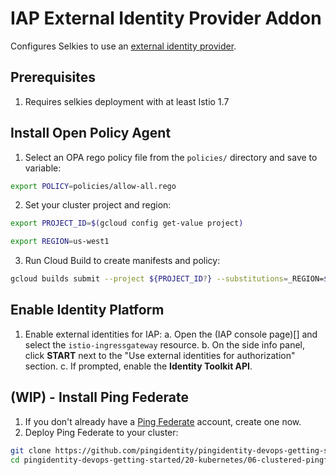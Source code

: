 # IAP External Identity Provider Addon

Configures Selkies to use an [external identity provider](https://cloud.google.com/iap/docs/external-identities).

## Prerequisites

1. Requires selkies deployment with at least Istio 1.7

## Install Open Policy Agent

1. Select an OPA rego policy file from the `policies/` directory and save to variable:

```bash
export POLICY=policies/allow-all.rego
```

2. Set your cluster project and region:

```bash
export PROJECT_ID=$(gcloud config get-value project)
```

```bash
export REGION=us-west1
```

3. Run Cloud Build to create manifests and policy:

```bash
gcloud builds submit --project ${PROJECT_ID?} --substitutions=_REGION=${REGION?},_POLICY=${POLICY?}
```

## Enable Identity Platform

1. Enable external identities for IAP:
    a. Open the (IAP console page)[] and select the `istio-ingressgateway` resource.
    b. On the side info panel, click __START__ next to the "Use external identities for authorization" section.
    c. If prompted, enable the __Identity Toolkit API__.


## (WIP) - Install Ping Federate

1. If you don't already have a [Ping Federate](https://www.pingidentity.com/en/software/pingfederate.html) account, create one now.
2. Deploy Ping Federate to your cluster:

```bash
git clone https://github.com/pingidentity/pingidentity-devops-getting-started.git
cd pingidentity-devops-getting-started/20-kubernetes/06-clustered-pingfederate
```